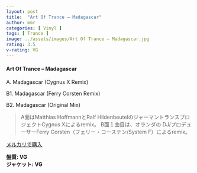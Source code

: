 ```yaml
---
layout: post
title:  "Art Of Trance – Madagascar"
author: mmr
categories: [ Vinyl ]
tags: [ Trance ]
image: ../assets/images/Art Of Trance – Madagascar.jpg
rating: 3.5
v-rating: VG
---
```


#### Art Of Trance – Madagascar

A. Madagascar (Cygnus X Remix)

B1. Madagascar (Ferry Corsten Remix)

B2. Madagascar (Original Mix)

> A面はMatthias HoffmannとRalf HildenbeutelのジャーマントランスプロジェクトCygnus Xによるremix。
B面１曲目は、オランダの DJ/プロデューサーFerry Corsten（フェリー・コーステン/System F）によるremix。

[メルカリで購入](https://jp.mercari.com/item/m64443542697)

<div class="mt-4 mb-4 d-flex align-items-center">
<strong class="mr-1">盤質: VG</strong>
</div>
<div class="mt-4 mb-4 d-flex align-items-center">
<strong class="mr-1">ジャケット: VG</strong>
</div>
